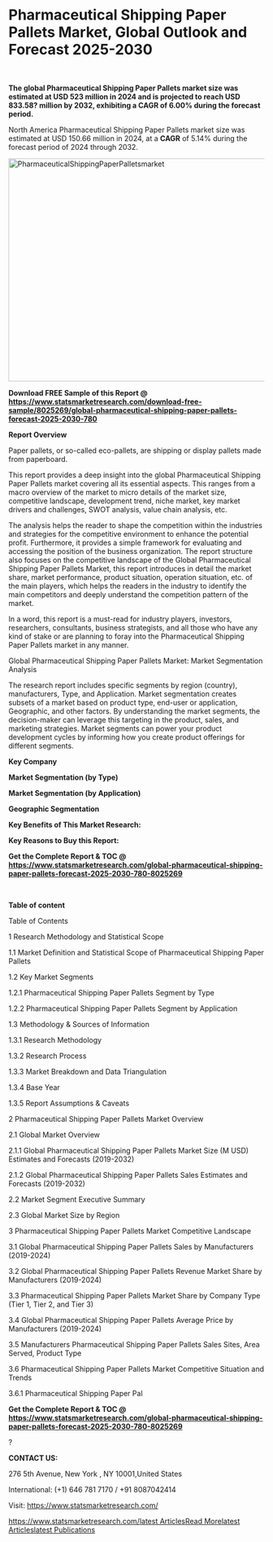 <h1>Pharmaceutical Shipping Paper Pallets Market, Global Outlook and Forecast 2025-2030</h1><br/><p><strong>The global Pharmaceutical Shipping Paper Pallets market size was estimated at USD 523 million in 2024 and is projected to reach USD 833.58? million by 2032, exhibiting a <strong>CAGR</strong> of 6.00% during the forecast period.</strong></p>
 
 
 
 <p>North America Pharmaceutical Shipping Paper Pallets market size was estimated at USD 150.66 million in 2024, at a <strong>CAGR</strong> of 5.14% during the forecast period of 2024 through 2032.</p>
 
 
 
 <p><img alt="PharmaceuticalShippingPaperPalletsmarket" src="https://www.grandresearchstore.com/assets/report-images/PharmaceuticalShippingPaperPalletsmarket.png" style="width: 730px; height: 438px;" /></p>
 
 
 
 <p><strong>Download FREE Sample of this Report @ <a href="https://www.statsmarketresearch.com/download-free-sample/8025269/global-pharmaceutical-shipping-paper-pallets-forecast-2025-2030-780">https://www.statsmarketresearch.com/download-free-sample/8025269/global-pharmaceutical-shipping-paper-pallets-forecast-2025-2030-780</a></strong></p>
 
 
 
 <p><strong>Report Overview</strong></p>
 
 
 
 <p>Paper pallets, or so-called eco-pallets, are shipping or display pallets made from paperboard.</p>
 
 
 
 <p>This report provides a deep insight into the global Pharmaceutical Shipping Paper Pallets market covering all its essential aspects. This ranges from a macro overview of the market to micro details of the market size, competitive landscape, development trend, niche market, key market drivers and challenges, SWOT analysis, value chain analysis, etc.</p>
 
 
 
 <p>The analysis helps the reader to shape the competition within the industries and strategies for the competitive environment to enhance the potential profit. Furthermore, it provides a simple framework for evaluating and accessing the position of the business organization. The report structure also focuses on the competitive landscape of the Global Pharmaceutical Shipping Paper Pallets Market, this report introduces in detail the market share, market performance, product situation, operation situation, etc. of the main players, which helps the readers in the industry to identify the main competitors and deeply understand the competition pattern of the market.</p>
 
 
 
 <p>In a word, this report is a must-read for industry players, investors, researchers, consultants, business strategists, and all those who have any kind of stake or are planning to foray into the Pharmaceutical Shipping Paper Pallets market in any manner.</p>
 
 
 
 <p>Global Pharmaceutical Shipping Paper Pallets Market: Market Segmentation Analysis</p>
 
 
 
 <p>The research report includes specific segments by region (country), manufacturers, Type, and Application. Market segmentation creates subsets of a market based on product type, end-user or application, Geographic, and other factors. By understanding the market segments, the decision-maker can leverage this targeting in the product, sales, and marketing strategies. Market segments can power your product development cycles by informing how you create product offerings for different segments.</p>
 
 
 
 <p><strong>Key Company</strong></p>
 
 
 
 <p><strong>Market Segmentation (by Type)</strong></p>
 
 
 
 <p><strong>Market Segmentation (<strong>by Application</strong>)</strong></p>
 
 
 
 <p><strong>Geographic Segmentation</strong></p>
 
 
 
 <p><strong>Key Benefits of This Market Research:</strong></p>
 
 
 
 <p><strong>Key <strong>Reasons to Buy</strong> this Report:</strong></p>
 
 
 
 <div><b>Get the Complete Report & TOC @ <a href="https://www.statsmarketresearch.com/global-pharmaceutical-shipping-paper-pallets-forecast-2025-2030-780-8025269">https://www.statsmarketresearch.com/global-pharmaceutical-shipping-paper-pallets-forecast-2025-2030-780-8025269</a></b></div>
 
 
 
 <p><br />
 
 <b>Table of content</b></p>
 
 
 
 <p>Table of Contents<br />
 
 1 Research Methodology and Statistical Scope<br />
 
 1.1 Market Definition and Statistical Scope of Pharmaceutical Shipping Paper Pallets<br />
 
 1.2 Key Market Segments<br />
 
 1.2.1 Pharmaceutical Shipping Paper Pallets Segment by Type<br />
 
 1.2.2 Pharmaceutical Shipping Paper Pallets Segment by Application<br />
 
 1.3 Methodology & Sources of Information<br />
 
 1.3.1 Research Methodology<br />
 
 1.3.2 Research Process<br />
 
 1.3.3 Market Breakdown and Data Triangulation<br />
 
 1.3.4 Base Year<br />
 
 1.3.5 Report Assumptions & Caveats<br />
 
 2 Pharmaceutical Shipping Paper Pallets Market Overview<br />
 
 2.1 Global Market Overview<br />
 
 2.1.1 Global Pharmaceutical Shipping Paper Pallets Market Size (M USD) Estimates and Forecasts (2019-2032)<br />
 
 2.1.2 Global Pharmaceutical Shipping Paper Pallets Sales Estimates and Forecasts (2019-2032)<br />
 
 2.2 Market Segment Executive Summary<br />
 
 2.3 Global Market Size by Region<br />
 
 3 Pharmaceutical Shipping Paper Pallets Market Competitive Landscape<br />
 
 3.1 Global Pharmaceutical Shipping Paper Pallets Sales by Manufacturers (2019-2024)<br />
 
 3.2 Global Pharmaceutical Shipping Paper Pallets Revenue Market Share by Manufacturers (2019-2024)<br />
 
 3.3 Pharmaceutical Shipping Paper Pallets Market Share by Company Type (Tier 1, Tier 2, and Tier 3)<br />
 
 3.4 Global Pharmaceutical Shipping Paper Pallets Average Price by Manufacturers (2019-2024)<br />
 
 3.5 Manufacturers Pharmaceutical Shipping Paper Pallets Sales Sites, Area Served, Product Type<br />
 
 3.6 Pharmaceutical Shipping Paper Pallets Market Competitive Situation and Trends<br />
 
 3.6.1 Pharmaceutical Shipping Paper Pal</p>
 
 
 
 <div><b>Get the Complete Report & TOC @ <a href="https://www.statsmarketresearch.com/global-pharmaceutical-shipping-paper-pallets-forecast-2025-2030-780-8025269">https://www.statsmarketresearch.com/global-pharmaceutical-shipping-paper-pallets-forecast-2025-2030-780-8025269</a></b></div>
 
 
 
 <p>? </p>
 
 
 
 <p><b>CONTACT US:</b><br />
 
 276 5th Avenue, New York , NY 10001,United States<br />
 
 International: (+1) 646 781 7170 / +91 8087042414<br />
 
 Visit: <a href="https://www.statsmarketresearch.com/">https://www.statsmarketresearch.com/</a><br />
 
 <a href="https://gyeongbokgung.com">https://www.statsmarketresearch.com/</a><a href="https://hallyeomaritime.com">latest Articles</a><a href="https://jingwansa.com">Read More</a><a href="https://nguoiviet.jp/">latest Articles</a><a href="https://www.intelmarketresearch.com/">latest Publications</a></p>